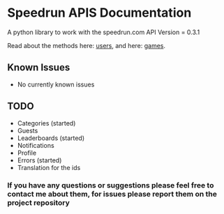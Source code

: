 Speedrun APIS Documentation
===
A python library to work with the speedrun.com API
Version = 0.3.1

Read about the methods here: [users](user.md), and here: [games](game.md).
## Known Issues
- No currently known issues

## TODO
- Categories (started)
- Guests
- Leaderboards (started)
- Notifications
- Profile
- Errors (started)
- Translation for the ids

### If you have any questions or suggestions please feel free to contact me about them, for issues please report them on the project repository